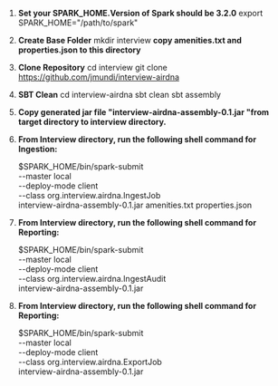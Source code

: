 1. **Set your SPARK_HOME.Version of Spark should be 3.2.0**
   export SPARK_HOME="/path/to/spark"

2. **Create Base Folder**
   mkdir interview
   **copy amenities.txt and properties.json to this directory**

3. **Clone Repository**
   cd interview
   git clone https://github.com/jmundi/interview-airdna

4. **SBT Clean**
   cd interview-airdna
   sbt clean
   sbt assembly
  
5. **Copy generated jar file "interview-airdna-assembly-0.1.jar "from target directory to interview directory.**

6. **From Interview directory, run the following shell command for Ingestion:**
   
   $SPARK_HOME/bin/spark-submit \
   --master local \
   --deploy-mode client \
   --class org.interview.airdna.IngestJob \
   interview-airdna-assembly-0.1.jar amenities.txt properties.json

7. **From Interview directory, run the following shell command for Reporting:**
   
   $SPARK_HOME/bin/spark-submit \
   --master local \
   --deploy-mode client \
   --class org.interview.airdna.IngestAudit \
   interview-airdna-assembly-0.1.jar

8. **From Interview directory, run the following shell command for Reporting:**
   
   $SPARK_HOME/bin/spark-submit \
   --master local \
   --deploy-mode client \
   --class org.interview.airdna.ExportJob \
   interview-airdna-assembly-0.1.jar